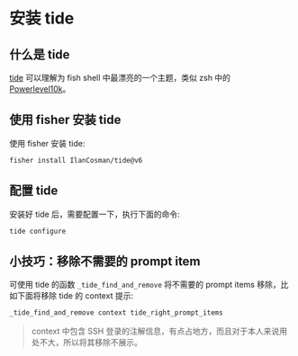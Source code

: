# 安装 tide

## 什么是 tide

[tide](https://github.com/IlanCosman/tide) 可以理解为 fish shell 中最漂亮的一个主题，类似 zsh 中的 [Powerlevel10k](https://github.com/romkatv/powerlevel10k)。

## 使用 fisher 安装 tide

使用 fisher 安装 tide:

```bash
fisher install IlanCosman/tide@v6
```

## 配置 tide

安装好 tide 后，需要配置一下，执行下面的命令:

```bash
tide configure
```

## 小技巧：移除不需要的 prompt item

可使用 tide 的函数 `_tide_find_and_remove` 将不需要的 prompt items 移除，比如下面将移除 tide 的 context 提示:

```bash
_tide_find_and_remove context tide_right_prompt_items
```

> context 中包含 SSH 登录的注解信息，有点占地方，而且对于本人来说用处不大，所以将其移除不展示。
